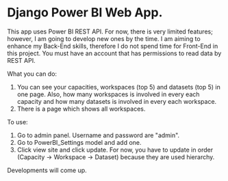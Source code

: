 ﻿# Django Power BI Web App.

This app uses Power BI REST API. For now, there is very limited features; however, I am going to develop new ones by the time. I am aiming to enhance my Back-End skills, therefore I do not spend time for Front-End in this project.
You must have an account that has permissions to read data by REST API.

What you can do:
1. You can see your capacities, workspaces (top 5) and datasets (top 5) in one page. Also, how many workspaces is involved in every each capacity and how many datasets is involved in every each workspace.
2. There is a page which shows all workspaces.

To use:
1. Go to admin panel. Username and password are "admin".
2. Go to PowerBI_Settings model and add one.
3. Click view site and click update. For now, you have to update in order (Capacity -> Workspace -> Dataset) because they are used hierarchy.

Developments will come up.
